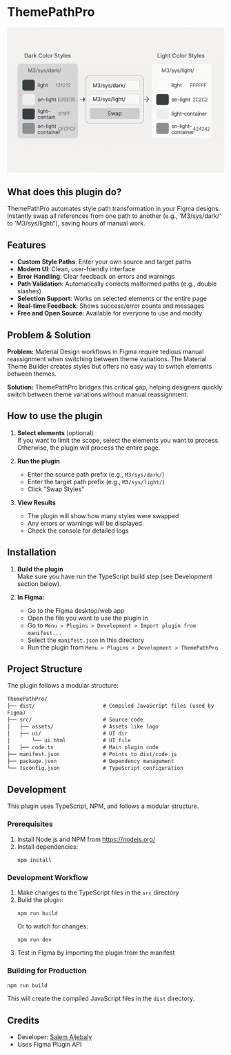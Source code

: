 # ThemePathPro

![ThemePathPro Cover](src/assets/ThemePathPro.jpg)

## What does this plugin do?

ThemePathPro automates style path transformation in your Figma designs. Instantly swap all references from one path to another (e.g., 'M3/sys/dark/' to 'M3/sys/light/'), saving hours of manual work.

## Features

- **Custom Style Paths**: Enter your own source and target paths
- **Modern UI**: Clean, user-friendly interface
- **Error Handling**: Clear feedback on errors and warnings
- **Path Validation**: Automatically corrects malformed paths (e.g., double slashes)
- **Selection Support**: Works on selected elements or the entire page
- **Real-time Feedback**: Shows success/error counts and messages
- **Free and Open Source**: Available for everyone to use and modify

## Problem & Solution

**Problem:** 
Material Design workflows in Figma require tedious manual reassignment when switching between theme variations. The Material Theme Builder creates styles but offers no easy way to switch elements between themes.

**Solution:**
ThemePathPro bridges this critical gap, helping designers quickly switch between theme variations without manual reassignment.

## How to use the plugin

1. **Select elements** (optional)  
   If you want to limit the scope, select the elements you want to process. Otherwise, the plugin will process the entire page.

2. **Run the plugin**
   - Enter the source path prefix (e.g., `M3/sys/dark/`)
   - Enter the target path prefix (e.g., `M3/sys/light/`)
   - Click "Swap Styles"

3. **View Results**
   - The plugin will show how many styles were swapped
   - Any errors or warnings will be displayed
   - Check the console for detailed logs

## Installation

1. **Build the plugin**  
   Make sure you have run the TypeScript build step (see Development section below).

2. **In Figma:**  
   - Go to the Figma desktop/web app
   - Open the file you want to use the plugin in
   - Go to `Menu > Plugins > Development > Import plugin from manifest...`
   - Select the `manifest.json` in this directory
   - Run the plugin from `Menu > Plugins > Development > ThemePathPro`

## Project Structure

The plugin follows a modular structure:

```
ThemePathPro/
├── dist/                      # Compiled JavaScript files (used by Figma)
├── src/                       # Source code
│   ├── assets/                # Assets like logo
│   ├── ui/                    # UI dir
│       └── ui.html            # UI file
|   ├── code.ts                # Main plugin code
├── manifest.json              # Points to dist/code.js
├── package.json               # Dependency management
└── tsconfig.json              # TypeScript configuration
```

## Development

This plugin uses TypeScript, NPM, and follows a modular structure.

### Prerequisites

1. Install Node.js and NPM from https://nodejs.org/
2. Install dependencies:
   ```
   npm install
   ```

### Development Workflow

1. Make changes to the TypeScript files in the `src` directory
2. Build the plugin:
   ```
   npm run build
   ```
   Or to watch for changes:
   ```
   npm run dev
   ```
3. Test in Figma by importing the plugin from the manifest

### Building for Production

```
npm run build
```

This will create the compiled JavaScript files in the `dist` directory.

## Credits

- Developer: [Salem Aljebaly](https://github.com/salemaljebaly)
- Uses Figma Plugin API
